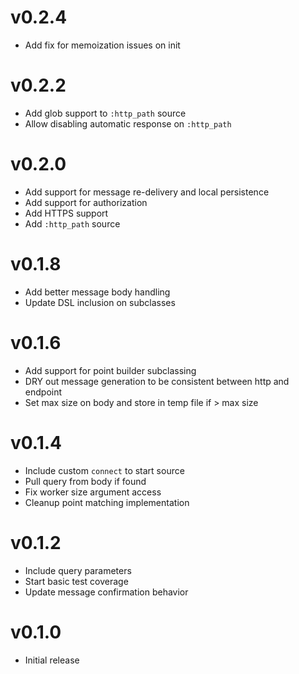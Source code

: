 # v0.2.4
* Add fix for memoization issues on init

# v0.2.2
* Add glob support to `:http_path` source
* Allow disabling automatic response on `:http_path`

# v0.2.0
* Add support for message re-delivery and local persistence
* Add support for authorization
* Add HTTPS support
* Add `:http_path` source

# v0.1.8
* Add better message body handling
* Update DSL inclusion on subclasses

# v0.1.6
* Add support for point builder subclassing
* DRY out message generation to be consistent between http and endpoint
* Set max size on body and store in temp file if > max size

# v0.1.4
* Include custom `connect` to start source
* Pull query from body if found
* Fix worker size argument access
* Cleanup point matching implementation

# v0.1.2
* Include query parameters
* Start basic test coverage
* Update message confirmation behavior

# v0.1.0
* Initial release

